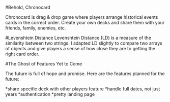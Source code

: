 #Behold, Chronocard

Chronocard is drag & drop game where players arrange historical events cards in the correct order. Create your own decks and share them with your friends, family, enemies, etc.

#Levenshtein Distance
Levenshtein Distance (LD) is a measure of the similarity between two strings. I adapted LD slightly to compare two arrays of objects and give players a sense of how close they are to getting the right card order.

#The Ghost of Features Yet to Come

The future is full of hope and promise. Here are the features planned for the future:

*share specific deck with other players feature
*handle full dates, not just years
*authentication
*pretty landing page
